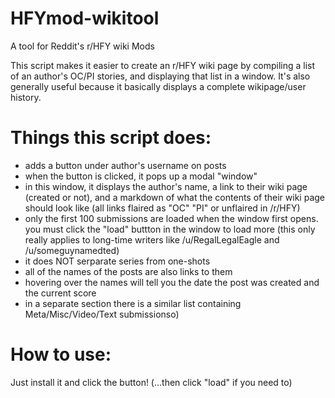 # HFYmod-wikitool
A tool for Reddit's r/HFY wiki Mods

This script makes it easier to create an r/HFY wiki page by compiling a list of an author's OC/PI stories, and displaying that list in a window. 
It's also generally useful because it basically displays a complete wikipage/user history.

# Things this script does:
- adds a button under author's username on posts
- when the button is clicked, it pops up a modal "window"
- in this window, it displays the author's name, a link to their wiki page (created or not), and a markdown of what the contents of their wiki page should look like (all links flaired as "OC" "PI" or unflaired in /r/HFY)
 - only the  first 100 submissions are loaded when the window first opens. you must click the "load" buttton in the window to load more (this only really applies to long-time writers like /u/RegalLegalEagle and /u/someguynamedted)
 - it does NOT serparate series from one-shots
 - all of the names of the posts are also links to them
 - hovering over the names will tell you the date the post was created and the current score
- in a separate section there is a similar list containing Meta/Misc/Video/Text submissionso)

# How to use:
Just install it and click the button! (...then click "load" if you need to)
